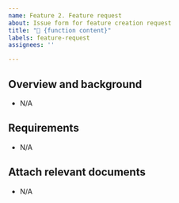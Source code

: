 ```yaml
---
name: Feature 2. Feature request
about: Issue form for feature creation request
title: "📑 {function content}"
labels: feature-request
assignees: ''

---
```


## Overview and background

- N/A

## Requirements

- N/A

## Attach relevant documents

- N/A
